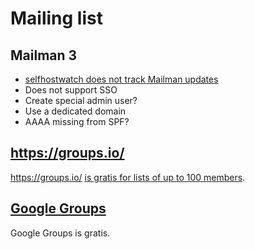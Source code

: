 # Mailing list

## Mailman 3

* [selfhostwatch does not track Mailman updates](https://github.com/alexpdp7/selfhostwatch/issues/19)
* Does not support SSO
* Create special admin user?
* Use a dedicated domain
* AAAA missing from SPF?

## <https://groups.io/>

<https://groups.io/> [is gratis for lists of up to 100 members](https://groups.io/static/pricing).

## [Google Groups](https://support.google.com/groups/answer/46601?hl=en)

Google Groups is gratis.
